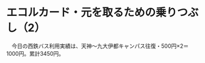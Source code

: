 # エコルカード・元を取るための乗りつぶし（2）

<div class="section">　今日の西鉄バス利用実績は、天神〜九大伊都キャンパス往復・500円×2＝1000円。累計3450円。</div>